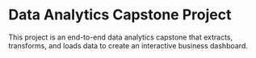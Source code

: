 # Data Analytics Capstone Project

This project is an end-to-end data analytics capstone that extracts, transforms, and loads data to create an interactive business dashboard.
